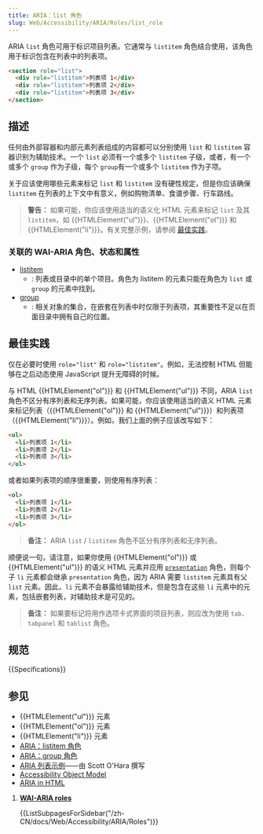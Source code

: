 ```yaml
---
title: ARIA：list 角色
slug: Web/Accessibility/ARIA/Roles/list_role
---
```


ARIA `list` 角色可用于标识项目列表。它通常与 `listitem` 角色结合使用，该角色用于标识包含在列表中的列表项。

```html
<section role="list">
  <div role="listitem">列表项 1</div>
  <div role="listitem">列表项 2</div>
  <div role="listitem">列表项 3</div>
</section>
```

## 描述

任何由外部容器和内部元素列表组成的内容都可以分别使用 `list` 和 `listitem` 容器识别为辅助技术。一个 `list` 必须有一个或多个 `listitem` 子级，或者，有一个或多个 `group` 作为子级，每个 `group`有一个或多个 `listitem` 作为子项。

关于应该使用哪些元素来标记 `list` 和 `listitem` 没有硬性规定，但是你应该确保 `listitem` 在列表的上下文中有意义，例如购物清单、食谱步骤、行车路线。

> **警告：** 如果可能，你应该使用适当的语义化 HTML 元素来标记 `list` 及其 `listitem`，如 {{HTMLElement("ul")}}、{{HTMLElement("ol")}} 和 {{HTMLElement("li")}}。有关完整示例，请参阅 [最佳实践](#best_practices)。

### 关联的 WAI-ARIA 角色、状态和属性

- [listitem](/zh-CN/docs/Web/Accessibility/ARIA/Roles/Listitem_role)
  - : 列表或目录中的单个项目。角色为 listitem 的元素只能在角色为 `list` 或 `group` 的元素中找到。
- [group](/zh-CN/docs/Web/Accessibility/ARIA/Roles/group_role)
  - : 相关对象的集合，在嵌套在列表中时仅限于列表项，其重要性不足以在页面目录中拥有自己的位置。

## 最佳实践

仅在必要时使用 `role="list"` 和 `role="listitem"`。例如，无法控制 HTML 但能够在之后动态使用 JavaScript 提升无障碍的时候。

与 HTML {{HTMLElement("ol")}} 和 {{HTMLElement("ul")}} 不同，ARIA `list` 角色不区分有序列表和无序列表。如果可能，你应该使用适当的语义 HTML 元素来标记列表（{{HTMLElement("ol")}} 和 {{HTMLElement("ul")}}）和列表项（{{HTMLElement("li")}}）。例如，我们上面的例子应该改写如下：

```html
<ul>
  <li>列表项 1</li>
  <li>列表项 2</li>
  <li>列表项 3</li>
</ul>
```

或者如果列表项的顺序很重要，则使用有序列表：

```html
<ol>
  <li>列表项 1</li>
  <li>列表项 2</li>
  <li>列表项 3</li>
</ol>
```

> **备注：** ARIA `list` / `listitem` 角色不区分有序列表和无序列表。

顺便说一句，请注意，如果你使用 {{HTMLElement("ol")}} 或 {{HTMLElement("ul")}} 的语义 HTML 元素并应用 [`presentation`](/zh-CN/docs/Web/Accessibility/ARIA/ARIA_Techniques/Using_the_presentation_role) 角色，则每个子 `li` 元素都会继承 `presentation` 角色，因为 ARIA 需要 `listitem` 元素具有父 `list` 元素。因此，`li` 元素不会暴露给辅助技术，但是包含在这些 `li` 元素中的元素，包括嵌套列表，对辅助技术是可见的。

> **备注：** 如果要标记将用作选项卡式界面的项目列表，则应改为使用 `tab`、`tabpanel` 和 `tablist` 角色。

## 规范

{{Specifications}}

## 参见

- {{HTMLElement("ul")}} 元素
- {{HTMLElement("ol")}} 元素
- {{HTMLElement("li")}} 元素
- [ARIA：listitem 角色](/zh-CN/docs/Web/Accessibility/ARIA/Roles/listitem_role)
- [ARIA：group 角色](/zh-CN/docs/Web/Accessibility/ARIA/Roles/group_role)
- [ARIA 列表示例](https://www.scottohara.me/blog/2018/05/26/aria-lists.html)——由 Scott O'Hara 撰写
- [Accessibility Object Model](https://wicg.github.io/aom/spec/)
- [ARIA in HTML](https://w3c.github.io/html-aria/)

<section id="Quick_links">

1. [**WAI-ARIA roles**](/zh-CN/docs/Web/Accessibility/ARIA/Roles)

   {{ListSubpagesForSidebar("/zh-CN/docs/Web/Accessibility/ARIA/Roles")}}

</section>

